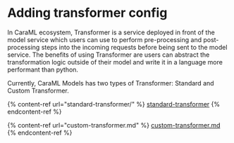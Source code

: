 # Adding transformer config

In CaraML ecosystem, Transformer is a service deployed in front of the model service which users can use to perform pre-processing and post-processing steps into the incoming requests before being sent to the model service. The benefits of using Transformer are users can abstract the transformation logic outside of their model and write it in a language more performant than python.

Currently, CaraML Models has two types of Transformer: Standard and Custom Transformer.

{% content-ref url="standard-transformer/" %}
[standard-transformer](standard-transformer/)
{% endcontent-ref %}

{% content-ref url="custom-transformer.md" %}
[custom-transformer.md](custom-transformer.md)
{% endcontent-ref %}
